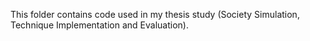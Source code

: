 This folder contains code used in my thesis study (Society Simulation, Technique Implementation and Evaluation).
